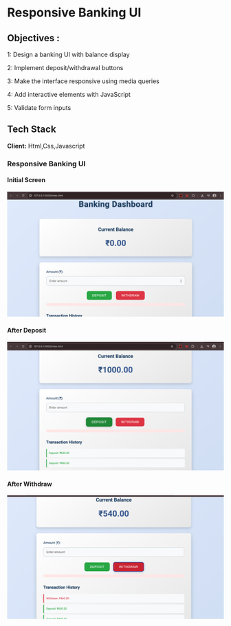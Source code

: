 
# Responsive Banking UI





## Objectives : 
1: Design a banking UI with balance display

2: Implement deposit/withdrawal buttons

3: Make the interface responsive using media queries

4: Add interactive elements with JavaScript

5: Validate form inputs
## Tech Stack

**Client:** Html,Css,Javascript

### Responsive Banking UI

#### Initial Screen
![Initial UI](https://github.com/SayanPradhan10/Full-Stack_23BCS10878_KRG-3B/blob/main/Exp-1/IMG-1.png?raw=true)

#### After Deposit
![Deposit UI](https://github.com/SayanPradhan10/Full-Stack_23BCS10878_KRG-3B/blob/main/Exp-1/IMG-2.png?raw=true)

#### After Withdraw
![Withdraw UI](https://github.com/SayanPradhan10/Full-Stack_23BCS10878_KRG-3B/blob/main/Exp-1/IMG-3.png?raw=true)



